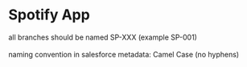 # Spotify App

all branches should be named SP-XXX (example SP-001)
\
\
naming convention in salesforce metadata: Camel Case (no hyphens)

